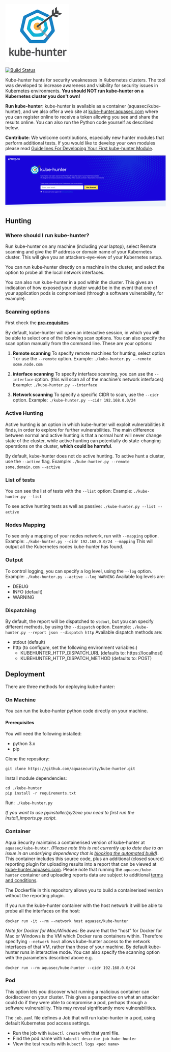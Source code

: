 ![kube-hunter](https://github.com/aquasecurity/kube-hunter/blob/master/kube-hunter.png)

[![Build Status](https://travis-ci.org/aquasecurity/kube-hunter.svg?branch=master)](https://travis-ci.org/aquasecurity/kube-hunter)

Kube-hunter hunts for security weaknesses in Kubernetes clusters. The tool was developed to increase awareness and visibility for security issues in Kubernetes environments. **You should NOT run kube-hunter on a Kubernetes cluster you don't own!**

**Run kube-hunter**: kube-hunter is available as a container (aquasec/kube-hunter), and we also offer a web site at [kube-hunter.aquasec.com](https://kube-hunter.aquasec.com) where you can register online to receive a token allowing you see and share the results online. You can also run the Python code yourself as described below.

**Contribute**: We welcome contributions, especially new hunter modules that perform additional tests. If you would like to develop your own modules please read [Guidelines For Developing Your First kube-hunter Module](src/README.md).

[![kube-hunter demo video](https://github.com/aquasecurity/kube-hunter/blob/master/kube-hunter-screenshot.png)](https://youtu.be/s2-6rTkH8a8?t=57s)

## Hunting

### Where should I run kube-hunter?
Run kube-hunter on any machine (including your laptop), select Remote scanning and give the IP address or domain name of your Kubernetes cluster. This will give you an attackers-eye-view of your Kubernetes setup.

You can run kube-hunter directly on a machine in the cluster, and select the option to probe all the local network interfaces.

You can also run kube-hunter in a pod within the cluster. This gives an indication of how exposed your cluster would be in the event that one of your application pods is compromised (through a software vulnerability, for example).

### Scanning options

First check the **[pre-requisites](#prerequisites)**

By default, kube-hunter will open an interactive session, in which you will be able to select one of the following scan options. You can also specify the scan option manually from the command line. These are your options:

1. **Remote scanning**
To specify remote machines for hunting, select option 1 or use the `--remote` option. Example:
`./kube-hunter.py --remote some.node.com`

2. **interface scanning**
To specify interface scanning, you can use the `--interface` option. (this will scan all of the machine's network interfaces) Example:
`./kube-hunter.py --interface`

3. **Network scanning**
To specify a specific CIDR to scan, use the `--cidr` option. Example:
`./kube-hunter.py --cidr 192.168.0.0/24`

### Active Hunting

Active hunting is an option in which kube-hunter will exploit vulnerabilities it finds, in order to explore for further vulnerabilities.
The main difference between normal and active hunting is that a normal hunt will never change state of the cluster, while active hunting can potentially do state-changing operations on the cluster, **which could be harmful**.

By default, kube-hunter does not do active hunting. To active hunt a cluster, use the `--active` flag. Example:
`./kube-hunter.py --remote some.domain.com --active`

### List of tests
You can see the list of tests with the `--list` option: Example:
`./kube-hunter.py --list`

To see active hunting tests as well as passive:
`./kube-hunter.py --list --active`

### Nodes Mapping 
To see only a mapping of your nodes network, run with `--mapping` option. Example:
`./kube-hunter.py --cidr 192.168.0.0/24 --mapping`
This will output all the Kubernetes nodes kube-hunter has found.

### Output
To control logging, you can specify a log level, using the `--log` option. Example:
`./kube-hunter.py --active --log WARNING`
Available log levels are:

* DEBUG
* INFO (default)
* WARNING

### Dispatching
By default, the report will be dispatched to `stdout`, but you can specify different methods, by using the `--dispatch` option. Example:
`./kube-hunter.py --report json --dispatch http`
Available dispatch methods are:

* stdout (default)
* http (to configure, set the following environment variables:) 
    * KUBEHUNTER_HTTP_DISPATCH_URL (defaults to: https://localhost)
    * KUBEHUNTER_HTTP_DISPATCH_METHOD (defaults to: POST)

## Deployment
There are three methods for deploying kube-hunter:

### On Machine

You can run the kube-hunter python code directly on your machine.
#### Prerequisites

You will need the following installed:
* python 3.x
* pip

Clone the repository:
~~~
git clone https://github.com/aquasecurity/kube-hunter.git
~~~

Install module dependencies:
~~~
cd ./kube-hunter
pip install -r requirements.txt
~~~

Run:
`./kube-hunter.py`

_If you want to use pyinstaller/py2exe you need to first run the install_imports.py script._
### Container
Aqua Security maintains a containerised version of kube-hunter at `aquasec/kube-hunter`. _(Please note this is not currently up to date due to an issue in an underlying dependency that is [blocking the automated build](https://github.com/aquasecurity/kube-hunter/issues/112))_. This container includes this source code, plus an additional (closed source) reporting plugin for uploading results into a report that can be viewed at [kube-hunter.aquasec.com](https://kube-hunter.aquasec.com). Please note that running the `aquasec/kube-hunter` container and uploading reports data are subject to additional [terms and conditions](https://kube-hunter.aquasec.com/eula.html).

The Dockerfile in this repository allows you to build a containerised version without the reporting plugin.

If you run the kube-hunter container with the host network it will be able to probe all the interfaces on the host:

`docker run -it --rm --network host aquasec/kube-hunter`

_Note for Docker for Mac/Windows:_ Be aware that the "host" for Docker for Mac or Windows is the VM which Docker runs containers within. Therefore specifying `--network host` allows kube-hunter access to the network interfaces of that VM, rather than those of your machine.
By default kube-hunter runs in interactive mode. You can also specify the scanning option with the parameters described above e.g.

`docker run --rm aquasec/kube-hunter --cidr 192.168.0.0/24`

### Pod
This option lets you discover what running a malicious container can do/discover on your cluster. This gives a perspective on what an attacker could do if they were able to compromise a pod, perhaps through a software vulnerability. This may reveal significantly more vulnerabilities.

The `job.yaml` file defines a Job that will run kube-hunter in a pod, using default Kubernetes pod access settings.
* Run the job with `kubectl create` with that yaml file.
* Find the pod name with `kubectl describe job kube-hunter`
* View the test results with `kubectl logs <pod name>`
